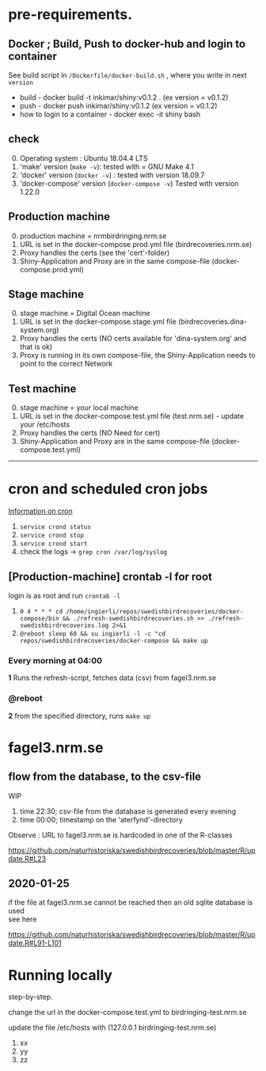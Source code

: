 # pre-requirements.
<p>

## Docker ; Build, Push to docker-hub and login to container
See build script in `/Dockerfile/docker-build.sh` , where you write in next `version`
- build - docker build -t inkimar/shiny:v0.1.2 . (ex version = v0.1.2)
- push - docker push inkimar/shiny:v0.1.2 (ex version = v0.1.2)
- how to login to a container - docker exec -it shiny bash

## check
0. Operating system : Ubuntu 18.04.4 LTS
1. 'make' version (`make -v`): tested with = GNU Make 4.1
2. 'docker' version (`docker -v`) : tested with version 18.09.7
3. 'docker-compose' version (`docker-compose -v`) Tested with version 1.22.0

<p>
  
## Production machine
  
0. production machine = nrmbirdringing.nrm.se  
1. URL is set in the docker-compose.prod.yml file (birdrecoveries.nrm.se)
2. Proxy handles the certs (see the 'cert'-folder)
3. Shiny-Application and Proxy are in  the same compose-file (docker-compose.prod.yml) 

## Stage machine
  
0. stage machine = Digital Ocean machine 
1. URL is set in the docker-compose.stage.yml file (birdrecoveries.dina-system.org)
2. Proxy handles the certs (NO certs available for 'dina-system.org' and that is ok)
3. Proxy is running in its own compose-file, the Shiny-Application needs to point to the correct Network

## Test machine
  
0. stage machine = your local machine
1. URL is set in the docker-compose.test.yml file (test.nrm.se) - update your /etc/hosts
2. Proxy handles the certs (NO Need for cert)
3. Shiny-Application and Proxy are in  the same compose-file (docker-compose.test.yml)

***

# cron and scheduled cron jobs

[Information on cron](https://en.wikipedia.org/wiki/Cron)

1. `service crond status`
2. `service crond stop`
3. `service crond start`
4. check the logs -> `grep cron /var/log/syslog`

## [Production-machine] crontab -l for root 

login is as root and run  `crontab -l`

1. `0 4 * * * cd /home/ingierli/repos/swedishbirdrecoveries/docker-compose/bin && ./refresh-swedishbirdrecoveries.sh >> ./refresh-swedishbirdrecoveries.log 2>&1`
2.  `@reboot sleep 60 && su ingierli -l -c "cd repos/swedishbirdrecoveries/docker-compose && make up`


### Every morning at 04:00

**1** Runs the refresh-script, fetches data (csv) from fagel3.nrm.se 


### @reboot 

**2** from the specified directory, runs `make up`



# fagel3.nrm.se

## flow from the database, to the csv-file

WIP

1. time 22:30; csv-file from the database is generated every evening 
2. time 00:00; timestamp on  the 'aterfynd'-directory 


Observe : URL to fagel3.nrm.se is hardcoded in one of the R-classes

https://github.com/naturhistoriska/swedishbirdrecoveries/blob/master/R/update.R#L23 

## 2020-01-25 
if the file at fagel3.nrm.se cannot be reached then an old sqlite database is used <br>
see here 

https://github.com/naturhistoriska/swedishbirdrecoveries/blob/master/R/update.R#L91-L101

# Running locally

step-by-step. <p>
change the url in the docker-compose.test.yml to birdringing-test.nrm.se <p>
update the file /etc/hosts with (127.0.0.1 birdringing-test.nrm.se)

1. xx
2. yy
3. zz
